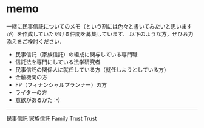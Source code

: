 # memo

一緒に民事信託についてのメモ（という割には色々と書いてみたいと思いますが）を作成していただける仲間を募集しています．
以下のような方，ぜひお力添えをご検討ください．

- 民事信託（家族信託）の組成に関与している専門職
- 信託法を専門にしている法学研究者
- 民事信託の関係人に就任している方（就任しようとしている方）
- 金融機関の方
- FP（フィナンシャルプランナー）の方
- ライターの方
- 意欲があるかた :-)

---
民事信託
家族信託
Family Trust
Trust
